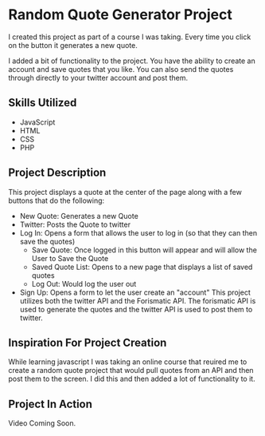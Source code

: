 # Random Quote Generator Project

I created this project as part of a course I was taking. Every time you click on the button it generates a new quote.

I added a bit of functionality to the project. You have the ability to create an account and save quotes that you like. 
You can also send the quotes through directly to your twitter account and post them.
## Skills Utilized
- JavaScript
- HTML
- CSS
- PHP

## Project Description
This project displays a quote at the center of the page along with a few buttons that do the following:
- New Quote: Generates a new Quote
- Twitter: Posts the Quote to twitter
- Log In: Opens a form that allows the user to log in (so that they can then save the quotes)
  - Save Quote: Once logged in this button will appear and will allow the User to Save the Quote
  - Saved Quote List: Opens to a new page that displays a list of saved quotes
  - Log Out: Would log the user out
- Sign Up: Opens a form to let the user create an "account"
This project utilizes both the twitter API and the Forismatic API. The forismatic API is used to generate the quotes and the twitter API is used to post them to twitter. 

## Inspiration For Project Creation
While learning javascript I was taking an online course that reuired me to create a random quote project that would pull quotes from an API and then post them to the screen. I did this and then added a lot of functionality to it. 

## Project In Action
Video Coming Soon.
